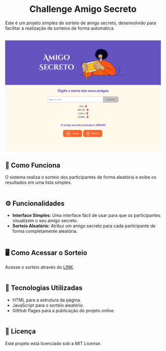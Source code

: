 <div align="center">
    <h1> Challenge Amigo Secreto </h1>
</div>

Este é um projeto simples de sorteio de amigo secreto, desenvolvido para facilitar a realização de sorteios de forma automática.
<br><br>

<div align="center">
    <img src="./assets/image.png">
</div>

## 🤔 Como Funciona

O sistema realiza o sorteio dos participantes de forma aleatória e exibe os resultados em uma lista simples.
<br><br>

## ⚙️ Funcionalidades

- **Interface Simples:** Uma interface fácil de usar para que os participantes visualizem o seu amigo secreto.
- **Sorteio Aleatório:** Atribui um amigo secreto para cada participante de forma completamente aleatória.
<br><br>

## 🖥️ Como Acessar o Sorteio

Acesse o sorteio através do [LINK](https://biachristie.github.io/oracle-programa-one-g8/amigo-secreto).
<br><br>

## 🔨 Tecnologias Utilizadas

- HTML para a estrutura da página.
- JavaScript para o sorteio aleatório.
- GitHub Pages para a publicação do projeto *online*.
<br><br>


## 📃 Licença

Este projeto está licenciado sob a MIT License.